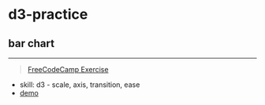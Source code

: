 # d3-practice

## bar chart 
----
> [FreeCodeCamp Exercise](https://learn.freecodecamp.org/data-visualization/data-visualization-projects/visualize-data-with-a-bar-chart/)

* skill: d3 - scale, axis, transition, ease
* [demo](https://codepen.io/yulin/pen/jjrZwK)
